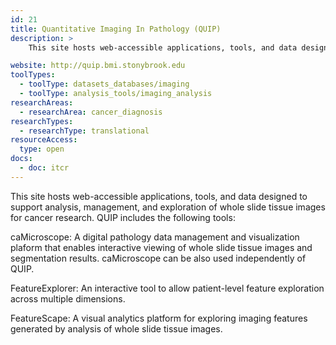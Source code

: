 ```yaml
---
id: 21
title: Quantitative Imaging In Pathology (QUIP)
description: >
    This site hosts web-accessible applications, tools, and data designed to support analysis, management, and exploration of whole slide tissue images for cancer research.

website: http://quip.bmi.stonybrook.edu
toolTypes:
  - toolType: datasets_databases/imaging
  - toolType: analysis_tools/imaging_analysis
researchAreas:
  - researchArea: cancer_diagnosis
researchTypes:
  - researchType: translational
resourceAccess:
  type: open
docs:
  - doc: itcr
---
```

This site hosts web-accessible applications, tools, and data designed to support analysis, management, and exploration of whole slide tissue images for cancer research. QUIP includes the following tools:

caMicroscope: A digital pathology data management and visualization plaform that enables interactive viewing of whole slide tissue images and segmentation results. caMicroscope can be also used independently of QUIP.

FeatureExplorer: An interactive tool to allow patient-level feature exploration across multiple dimensions.

FeatureScape: A visual analytics platform for exploring imaging features generated by analysis of whole slide tissue images.